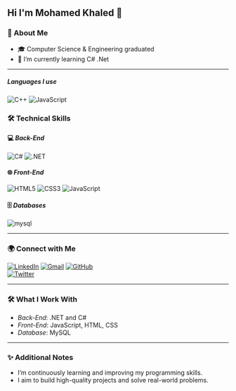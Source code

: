 ## Hi I'm Mohamed Khaled :bust_in_silhouette:

### 🌟 About Me  

- 🎓 Computer Science & Engineering graduated
- 🌱 I’m currently learning C# .Net

---

##### Languages I use

![C++](https://img.shields.io/badge/-C++-000000?style=flat&logo=c%2B%2B)
![JavaScript](https://img.shields.io/badge/-JavaScript-000000?style=flat&logo=javascript)

### 🛠 Technical Skills  

#### 💻 *Back-End*  
![C#](https://img.shields.io/badge/C%23-%23239120.svg?style=for-the-badge&logo=c-sharp&logoColor=white) ![.NET](https://img.shields.io/badge/.NET-%235C2D91.svg?style=for-the-badge&logo=dot-net&logoColor=white)

#### 🌐 *Front-End*  
![HTML5](https://img.shields.io/badge/-HTML5-%23E44D27?style=flat-square&logo=html5&logoColor=ffffff)
![CSS3](https://img.shields.io/badge/-CSS3-%231572B6?style=flat-square&logo=css3)
![JavaScript](https://img.shields.io/badge/-JavaScript-%23F7DF1C?style=flat-square&logo=javascript&logoColor=000000&labelColor=%23F7DF1C&color=%23FFCE5A)

#### 🗄 *Databases*  
![mysql](https://img.shields.io/badge/MySQL-00000F?style=for-the-badge&logo=mysql&logoColor=white) 

---

### 🌍 Connect with Me  

[![LinkedIn](https://img.shields.io/badge/LinkedIn-0A66C2?style=for-the-badge&logo=linkedin&logoColor=white)](https://www.linkedin.com/in/mohamed-khaled-782a67243/)  [![Gmail](https://img.shields.io/badge/-GMAIL-D14836?style=for-the-badge&logo=gmail&logoColor=white)](mailto:mohamedkhaleed112@gmail.com)
[![GitHub](https://img.shields.io/badge/GitHub-181717?style=for-the-badge&logo=github&logoColor=white)](https://github.com/MKH112)  
[![Twitter](https://img.shields.io/badge/Twitter-1DA1F2?style=for-the-badge&logo=twitter&logoColor=white)](https://x.com/mohamedddkh)  

---

### 🛠 What I Work With  
- *Back-End*: .NET and C#  
- *Front-End*: JavaScript, HTML, CSS  
- *Database*: MySQL  

---

### ✨ Additional Notes  
- I’m continuously learning and improving my programming skills.  
- I aim to build high-quality projects and solve real-world problems.
